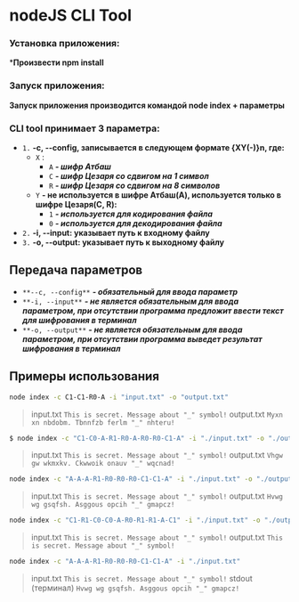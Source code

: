 # nodeJS CLI Tool

### Установка приложения:

***Произвести npm install**


### Запуск приложения:
**Запуск приложения производится командой node index + параметры**

### CLI tool принимает 3 параметра:
- `1.`  **-c, --config, записывается в следующем формате {XY(-)}n, где:**
    * `X` :
        *  `A` ***- шифр Атбаш***
        *  `C` ***- шифр Цезаря со сдвигом на 1 символ***
        *  `R` ***- шифр Цезаря со сдвигом на 8 символов***
    * `Y` **- не используется в шифре Атбаш(A), используется только в шифре Цезаря(С, R):**
        *  `1` ***- используется для кодирования файла***
        *  `0` ***- используется для декодирования файла***
- `2.`  **-i, --input: указывает путь к входному файлу**
- `3.`  **-o, --output: указывает путь к выходному файлу**

## Передача параметров
+ `**--c, --config**` ***- обязательный для ввода параметр***
+  `**-i, --input**` ***- не является обязательным для ввода параметром, при отсутствии программа предложит ввести текст для шифрования в терминал***
+ `**-o, --output**` ***- не является обязательным для ввода параметром, при отсутствии программа выведет результат шифрования в терминал***

## Примеры использования

```bash
node index -c C1-C1-R0-A -i "input.txt" -o "output.txt"
```

> input.txt
> `This is secret. Message about "_" symbol!`
> output.txt
> `Myxn xn nbdobm. Tbnnfzb ferlm "_" nhteru!`
```bash
$ node index -c "C1-C0-A-R1-R0-A-R0-R0-C1-A" -i "./input.txt" -o "./output.txt"
```

> input.txt
> `This is secret. Message about "_" symbol!`
> output.txt
> `Vhgw gw wkmxkv. Ckwwoik onauv "_" wqcnad!`
```bash
node index -c "A-A-A-R1-R0-R0-R0-C1-C1-A" -i "./input.txt" -o "./output.txt"
```

> input.txt
> `This is secret. Message about "_" symbol!`
> output.txt
> `Hvwg wg gsqfsh. Asggous opcih "_" gmapcz!`
```bash
node index -c "C1-R1-C0-C0-A-R0-R1-R1-A-C1" -i "./input.txt" -o "./output.txt"
```

> input.txt
> `This is secret. Message about "_" symbol!`
> output.txt
> `This is secret. Message about "_" symbol!`

```bash
node index -c "A-A-A-R1-R0-R0-R0-C1-C1-A" -i "./input.txt"
```
> input.txt
> `This is secret. Message about "_" symbol!`
> stdout (терминал)
> `Hvwg wg gsqfsh. Asggous opcih "_" gmapcz!`


